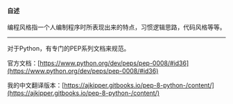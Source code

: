 <h4 id = 'CV'>自述</h4>

编程风格指一个人编制程序时所表现出来的特点，习惯逻辑思路，代码风格等等。

----

对于Python，有专门的PEP系列文档来规范。

官方文档：[https://www.python.org/dev/peps/pep-0008/#id36](https://www.python.org/dev/peps/pep-0008/#id36)

我的中文翻译版本：[https://ajkipper.gitbooks.io/pep-8-python-/content/](https://ajkipper.gitbooks.io/pep-8-python-/content/)


